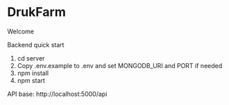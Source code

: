 # DrukFarm

Welcome

Backend quick start

1. cd server
2. Copy .env.example to .env and set MONGODB_URI and PORT if needed
3. npm install
4. npm start

API base: http://localhost:5000/api